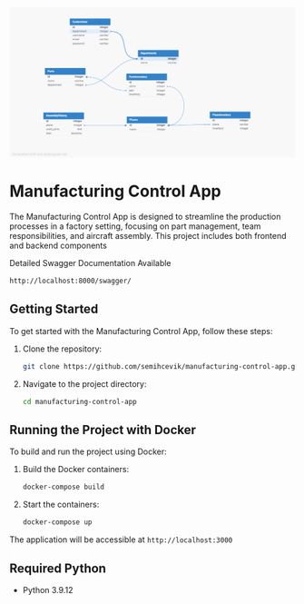 
![showcase](assets/showcase.gif)


# Manufacturing Control App

The Manufacturing Control App is designed to streamline the production processes in a factory setting, focusing on part management, team responsibilities, and aircraft assembly. This project includes both frontend and backend components

Detailed Swagger Documentation Available
   ```bash
http://localhost:8000/swagger/
   ```

## Getting Started

To get started with the Manufacturing Control App, follow these steps:

1. Clone the repository:
   ```bash
   git clone https://github.com/semihcevik/manufacturing-control-app.git
   ```
2. Navigate to the project directory:
   ```bash
   cd manufacturing-control-app
   ```

## Running the Project with Docker

To build and run the project using Docker:

1. Build the Docker containers:
   ```bash
   docker-compose build
   ```
2. Start the containers:
   ```bash
   docker-compose up
   ```

The application will be accessible at `http://localhost:3000`

## Required Python
- Python 3.9.12 
